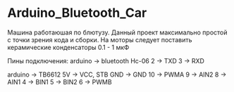 # Arduino_Bluetooth_Car
Машина работаюшая по блютузу. Данный проект максимально простой с точки зрения кода и сборки.
На моторы следует поставить керамические конденсаторы 0.1 - 1 мкФ


Пины подключения:
arduino -> bluetooth Hc-06
2 -> TXD
3 -> RXD

arduino -> TB6612
5V -> VCC, STB
GND -> GND
10 -> PWMA
9 -> AIN2 
8 -> AIN1
4 -> BIN1
5 -> BIN2
6 -> PWMB